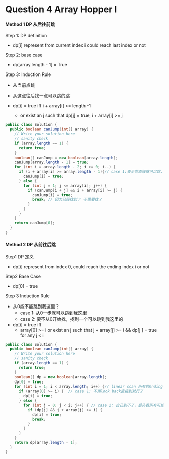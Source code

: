 # Question 4 Array Hopper I

#### Method 1 DP 从后往前跳

Step 1: DP definition

* dp\[i] represent from current index i could reach last index or not

Step 2: base case

* dp\[array.length - 1] = True

Step 3: Induction Rule

* 从当前点跳
* 从这点往后找一点可以跳的跳
*   dp\[i] = true iff i + array\[i] >= length -1

    * or exist an j such that dp\[j] = true, i + array\[i] >= j



```java
public class Solution {
  public boolean canJump(int[] array) {
    // Write your solution here
    // sanity check
    if (array.length == 1) {
      return true;
    }
    boolean[] canJump = new boolean[array.length];
    canJump[array.length - 1] = true;
    for (int i = array.length - 2; i >= 0; i--) {
      if (i + array[i] >= array.length - 1){// case 1:表示你直接就可以跳，所以不需要回头看了
        canJump[i] = true;
      } else {
        for (int j = 1; j <= array[i]; j++) {
          if (canJump[i + j] && i + array[i] >= j) {
            canJump[i] = true;
            break; // 因为已经找到了 不需要找了
          }
        }
      }
    }
    return canJump[0];
  }
}
```

#### Method 2 DP 从前往后跳

Step1 DP 定义

* dp\[i] represent from index 0, could reach the ending index i or not

Step2 Base Case

* dp\[0] = true

Step 3 Induction Rule

* 从0能不能跳到我这里？
  * case 1:  从0一步就可以跳到我这里
  * case 2: 要不从0开始找，找到一个可以跳到我这里的
* dp\[i] = true iff&#x20;
  * array\[0] >= i or exist an j such that j + array\[j] >= i && dp\[j ] = true for any j < i



```java
public class Solution {
  public boolean canJump(int[] array) {
    // Write your solution here
    // sanity check
    if (array.length == 1) {
      return true;
    }
    boolean[] dp = new boolean[array.length];
    dp[0] = true;
    for (int i = 1; i < array.length; i++) {// linear scan 所有的ending index i
      if (array[0] >= i) {  // case 1: 不用look back直接到就行了
        dp[i] = true;
      } else {
        for (int j = 0; j < i; j++) { // case 2: 自己到不了，后头看所有可能的中继点
          if (dp[j] && j + array[j] >= i) {
            dp[i] = true;
            break;
          }
        }
      }
    }
    return dp[array.length - 1];
  }
}

```
